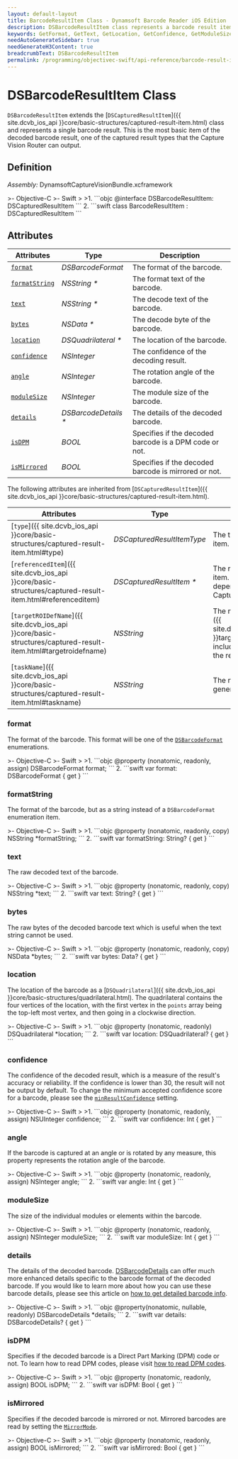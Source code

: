 ```yaml
---
layout: default-layout
title: BarcodeResultItem Class - Dynamsoft Barcode Reader iOS Edition
description: DSBarcodeResultItem class represents a barcode result item decoded by barcode reader engine. It is derived from DSCapturedResultItem.
keywords: GetFormat, GetText, GetLocation, GetConfidence, GetModuleSize, DSBarcodeResultItem, api reference
needAutoGenerateSidebar: true
needGenerateH3Content: true
breadcrumbText: DSBarcodeResultItem
permalink: /programming/objectivec-swift/api-reference/barcode-result-item.html
---
```


# DSBarcodeResultItem Class

`DSBarcodeResultItem` extends the [`DSCapturedResultItem`]({{ site.dcvb_ios_api }}core/basic-structures/captured-result-item.html) class and represents a single barcode result. This is the most basic item of the decoded barcode result, one of the captured result types that the Capture Vision Router can output.

## Definition

*Assembly:* DynamsoftCaptureVisionBundle.xcframework

<div class="sample-code-prefix"></div>
>- Objective-C
>- Swift
>
>1. 
```objc
@interface DSBarcodeResultItem: DSCapturedResultItem
```
2. 
```swift
class BarcodeResultItem : DSCapturedResultItem
```

## Attributes

| Attributes | Type | Description |
| ---------- | ---- | ----------- |
| [`format`](#format) | *DSBarcodeFormat* | The format of the barcode. |
| [`formatString`](#formatstring) | *NSString \** | The format text of the barcode. |
| [`text`](#text) | *NSString \** | The decode text of the barcode. |
| [`bytes`](#bytes) | *NSData \** | The decode byte of the barcode. |
| [`location`](#location) | *DSQuadrilateral \** | The location of the barcode. |
| [`confidence`](#confidence) | *NSInteger* | The confidence of the decoding result. |
| [`angle`](#angle) | *NSInteger* | The rotation angle of the barcode. |
| [`moduleSize`](#modulesize) | *NSInteger* | The module size of the barcode. |
| [`details`](#details) | *DSBarcodeDetails \** | The details of the decoded barcode. |
| [`isDPM`](#isdpm) | *BOOL* | Specifies if the decoded barcode is a DPM code or not. |
| [`isMirrored`](#ismirrored) | *BOOL* | Specifies if the decoded barcode is mirrored or not. |

The following attributes are inherited from [`DSCapturedResultItem`]({{ site.dcvb_ios_api }}core/basic-structures/captured-result-item.html).

| Attributes | Type | Description |
| ---------- | ---- | ----------- |
| [`type`]({{ site.dcvb_ios_api }}core/basic-structures/captured-result-item.html#type) | *DSCapturedResultItemType* | The type of the captured result item. |
| [`referencedItem`]({{ site.dcvb_ios_api }}core/basic-structures/captured-result-item.html#referenceditem) | *DSCapturedResultItem \** | The referenced captured result item. The reference dependencies is defined in the Capture Vision settings. |
| [`targetROIDefName`]({{ site.dcvb_ios_api }}core/basic-structures/captured-result-item.html#targetroidefname) | *NSString* | The name of the [`TargetROIDef`]({{ site.dcvb_parameters_reference }}target-roi-def/) object which includes a task that generated the result. |
| [`taskName`]({{ site.dcvb_ios_api }}core/basic-structures/captured-result-item.html#taskname) | *NSString* | The name of the task that generated the result. |

### format

The format of the barcode. This format will be one of the [`DSBarcodeFormat`]({{site.dcvb_enumerations}}barcode-reader/barcode-format.html?lang=objc,swift) enumerations.

<div class="sample-code-prefix"></div>
>- Objective-C
>- Swift
>
>1. 
```objc
@property (nonatomic, readonly, assign) DSBarcodeFormat format;
```
2. 
```swift
var format: DSBarcodeFormat { get }
```

### formatString

The format of the barcode, but as a string instead of a `DSBarcodeFormat` enumeration item. 

<div class="sample-code-prefix"></div>
>- Objective-C
>- Swift
>
>1. 
```objc
@property (nonatomic, readonly, copy) NSString *formatString;
```
2. 
```swift
var formatString: String? { get }
```

### text

The raw decoded text of the barcode.

<div class="sample-code-prefix"></div>
>- Objective-C
>- Swift
>
>1. 
```objc
@property (nonatomic, readonly, copy) NSString *text;
```
2. 
```swift
var text: String? { get }
```

### bytes

The raw bytes of the decoded barcode text which is useful when the text string cannot be used.

<div class="sample-code-prefix"></div>
>- Objective-C
>- Swift
>
>1. 
```objc
@property (nonatomic, readonly, copy) NSData *bytes;
```
2. 
```swift
var bytes: Data? { get }
```

### location

The location of the barcode as a [`DSQuadrilateral`]({{ site.dcvb_ios_api }}core/basic-structures/quadrilateral.html). The quadrilateral contains the four vertices of the location, with the first vertex in the `points` array being the top-left most vertex, and then going in a clockwise direction.

<div class="sample-code-prefix"></div>
>- Objective-C
>- Swift
>
>1. 
```objc
@property (nonatomic, readonly) DSQuadrilateral *location;
```
2. 
```swift
var location: DSQuadrilateral? { get }
```

### confidence

The confidence of the decoded result, which is a measure of the result's accuracy or reliability. If the confidence is lower than 30, the result will not be output by default. To change the minimum accepted confidence score for a barcode, please see the [`minResultConfidence`](simplified-barcode-reader-settings.md#minresultconfidence) setting.

<div class="sample-code-prefix"></div>
>- Objective-C
>- Swift
>
>1. 
```objc
@property (nonatomic, readonly, assign) NSUInteger confidence;
```
2. 
```swift
var confidence: Int { get }
```

### angle

If the barcode is captured at an angle or is rotated by any measure, this property represents the rotation angle of the barcode.

<div class="sample-code-prefix"></div>
>- Objective-C
>- Swift
>
>1. 
```objc
@property (nonatomic, readonly, assign) NSInteger angle;
```
2. 
```swift
var angle: Int { get }
```

### moduleSize

The size of the individual modules or elements within the barcode.

<div class="sample-code-prefix"></div>
>- Objective-C
>- Swift
>
>1. 
```objc
@property (nonatomic, readonly, assign) NSInteger moduleSize;
```
2. 
```swift
var moduleSize: Int { get }
```

### details

The details of the decoded barcode. [DSBarcodeDetails](barcode-details.md) can offer much more enhanced details specific to the barcode format of the decoded barcode. If you would like to learn more about how you can use these barcode details, please see this article on [how to get detailed barcode info]({{site.features}}get-detailed-info.html?lang=objc,swift).

<div class="sample-code-prefix"></div>
>- Objective-C
>- Swift
>
>1. 
```objc
@property(nonatomic, nullable, readonly) DSBarcodeDetails *details;
```
2. 
```swift
var details: DSBarcodeDetails? { get }
```

### isDPM

Specifies if the decoded barcode is a Direct Part Marking (DPM) code or not. To learn how to read DPM codes, please visit [how to read DPM codes]({{site.usecases}}read-dpm-codes.html?lang=objc,swift).

<div class="sample-code-prefix"></div>
>- Objective-C
>- Swift
>
>1. 
```objc
@property (nonatomic, readonly, assign) BOOL isDPM;
```
2. 
```swift
var isDPM: Bool { get }
```

### isMirrored

Specifies if the decoded barcode is mirrored or not. Mirrored barcodes are read by setting the [`MirrorMode`]({{site.dcvb_parameters_reference}}barcode-format-specification/mirror-mode.html).

<div class="sample-code-prefix"></div>
>- Objective-C
>- Swift
>
>1. 
```objc
@property (nonatomic, readonly, assign) BOOL isMirrored;
```
2. 
```swift
var isMirrored: Bool { get }
```

